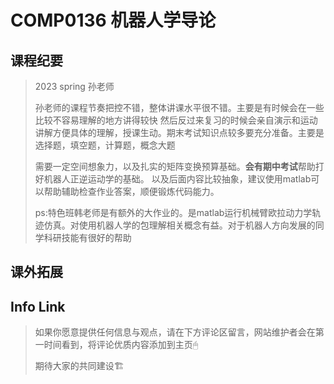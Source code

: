 
# COMP0136 机器人学导论

## 课程纪要
> 2023 spring 孙老师
> 
> 孙老师的课程节奏把控不错，整体讲课水平很不错。主要是有时候会在一些比较不容易理解的地方讲得较快
> 然后反过来复习的时候会亲自演示和运动讲解方便具体的理解，授课生动。期末考试知识点较多要充分准备。主要是选择题，填空题，计算题，概念大题
> 
> 
> 
> 需要一定空间想象力，以及扎实的矩阵变换预算基础。**会有期中考试**帮助打好机器人正逆运动学的基础。
> 以及后面内容比较抽象，建议使用matlab可以帮助辅助检查作业答案，顺便锻炼代码能力。
> 
> 
> ps:特色班韩老师是有额外的大作业的。是matlab运行机械臂欧拉动力学轨迹仿真。对使用机器人学的包理解相关概念有益。对于机器人方向发展的同学科研技能有很好的帮助

## 课外拓展

## Info Link


> 如果你愿意提供任何信息与观点，请在下方评论区留言，网站维护者会在第一时间看到，将评论优质内容添加到主页🖱
>
> 期待大家的共同建设🏗
